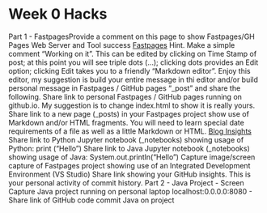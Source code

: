 # Week 0 Hacks
Part 1 - FastpagesProvide a comment on this page to show Fastpages/GH Pages Web Server and Tool success [Fastpages](https://valenreynolds.github.io/Valen-Tri-1-Blog/)
Hint. Make a simple comment “Working on it”. This can be edited by clicking on Time Stamp of post; at this point you will see triple dots (…); clicking dots provides an Edit option; clicking Edit takes you to a friendly “Markdown editor”. Enjoy this editor, my suggestion is build your entire message in thi editor and/or build personal message in Fastpages / GitHub pages “_post” and share the following.
Share link to personal Fastpages / GitHub pages running on github.io. My suggestion is to change index.html to show it is really yours.
Share link to a new page (_posts) in your Fastpages project show use of Markdown and/or HTML fragments. You will need to learn special date requirements of a file as well as a little Markdown or HTML. [Blog Insights](https://github.com/ValenReynolds/Valen-Tri-1-Blog/pulse)
Share link to Python Jupyter notebook (_notebooks) showing usage of Python: print (“Hello”)
Share link to Java Jupyter notebook (_notebooks) showing usage of Java: System.out.println(“Hello”)
Capture image/screen capture of Fastpages project showing use of an Integrated Development Environment (VS Studio)
Share link showing your GitHub insights. This is your personal activity of commit history.
Part 2 - Java Project - Screen Capture Java project running on personal laptop localhost:0.0.0.0:8080 - Share link of GitHub code commit Java on project

